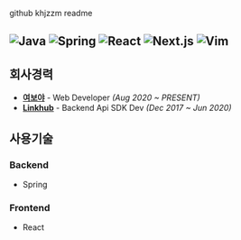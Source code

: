 github khjzzm readme

![Java](https://img.shields.io/badge/JAVA-007396?style=for-the-badge&logo=java&logoColor=fff)
![Spring](https://img.shields.io/badge/-Spring-6DB33F?style=for-the-badge&logo=Spring&logoColor=fff)
![React](https://img.shields.io/badge/-React-61DAFB?style=for-the-badge&logo=React&logoColor=fff)
![Next.js](https://img.shields.io/badge/Next.js-000000?style=for-the-badge&logo=Next.js&logoColor=fff)
![Vim](https://img.shields.io/badge/Vim-019733?style=for-the-badge&logo=VIM&logoColor=fff)
---

## 회사경력
- **[여보야](http://www.yeoboyacorp.com/2021/main.html)** - Web Developer *(Aug 2020 ~ PRESENT)*
- **[Linkhub](https://www.linkhub.co.kr/)** - Backend Api SDK Dev *(Dec 2017 ~ Jun 2020)*


## 사용기술

### Backend
- Spring 

### Frontend
- React
